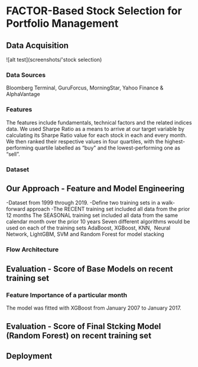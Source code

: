 # FACTOR-Based Stock Selection for Portfolio Management

## Data Acquisition

![alt test](screenshots/'stock selection)
### Data Sources

Bloomberg Terminal, GuruForcus, MorningStar, Yahoo Finance & AlphaVantage

### Features

The features include fundamentals, technical factors and the related indices data.
We used Sharpe Ratio as a means to arrive at our target variable by calculating its Sharpe Ratio value for each stock in each and every month. We then ranked their respective values in four quartiles, with the highest-performing quartile labelled as “buy" and the lowest-performing one as “sell”.


### Dataset

## Our Approach - Feature and Model Engineering

-Dataset from 1999 through 2019.
-Define two training sets in a walk-forward approach
-The RECENT training set included all data from the prior 12 months
The SEASONAL training set included all data from the same calendar month over the prior 10 years
 Seven different algorithms would be used on each of the training sets
AdaBoost, XGBoost, KNN,  Neural Network, LightGBM, SVM and Random Forest for model stacking

### Flow Architecture

## Evaluation - Score of Base Models on recent training set

### Feature Importance of a particular month

The model was fitted with XGBoost from January 2007 to January 2017.


## Evaluation - Score of Final Stcking Model (Random Forest) on recent training set


## Deployment




